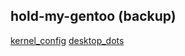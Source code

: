 ## hold-my-gentoo (backup) <img alt="" align="right" src="https://badges.pufler.dev/visits/owl4ce/hmg?style=flat-square&label=&color=fa74b2&logo=GitHub&logoColor=white&labelColor=373e4d"/>

[kernel_config](https://github.com/owl4ce/yin-x86_64)
[desktop_dots](https://github.com/owl4ce/dotfiles)
